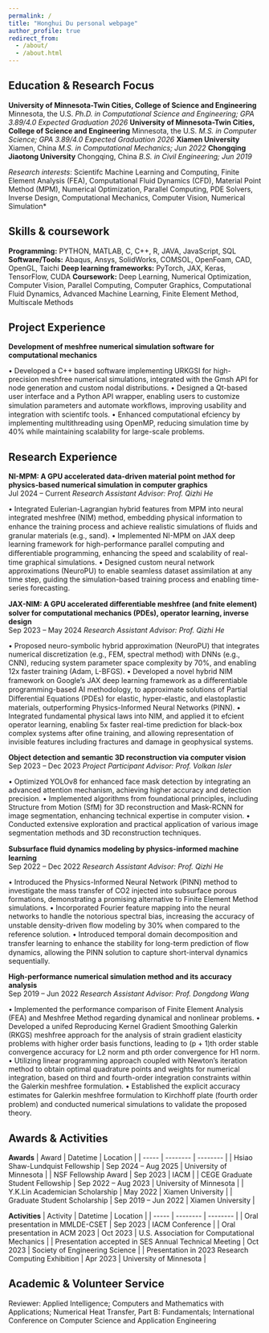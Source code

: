 ```yaml
---
permalink: /
title: "Honghui Du personal webpage"
author_profile: true
redirect_from: 
  - /about/
  - /about.html
---
```



Education & Research Focus
------
**University of Minnesota-Twin Cities, College of Science and Engineering** <br>
Minnesota, the U.S. 
*Ph.D. in Computational Science and Engineering; GPA 3.89/4.0 	Expected Graduation 2026* 
**University of Minnesota-Twin Cities, College of Science and Engineering** 
Minnesota, the U.S. 
*M.S. in Computer Science; GPA 3.89/4.0 	Expected Graduation 2026* 
**Xiamen University** 
Xiamen, China 
*M.S. in Computational Mechanics; 	Jun 2022* 
**Chongqing Jiaotong University** 
Chongqing, China 
*B.S. in Civil Engineering; 	Jun 2019* 

*Research interests*: Scientifc Machine Learning and Computing, Finite Element Analysis (FEA), Computational Fluid Dynamics (CFD), Material Point Method (MPM), Numerical Optimization, Parallel Computing, PDE Solvers, Inverse Design, Computational Mechanics, Computer Vision, Numerical Simulation*

Skills & coursework
------
**Programming:** PYTHON, MATLAB, C, C++, R, JAVA, JavaScript, SQL
**Software/Tools:** Abaqus, Ansys, SolidWorks, COMSOL, OpenFoam, CAD, OpenGL, Taichi
**Deep learning frameworks:** PyTorch, JAX, Keras, TensorFlow, CUDA
**Coursework:** Deep Learning, Numerical Optimization, Computer Vision, Parallel Computing, Computer Graphics, Computational Fluid Dynamics, Advanced Machine Learning, Finite Element Method, Multiscale Methods

Project Experience
------
**Development of meshfree numerical simulation software for computational mechanics** 

• Developed a C++ based software implementing URKGSI for high-precision meshfree numerical simulations, integrated with the Gmsh API for node generation and custom nodal distributions.
• Designed a Qt-based user interface and a Python API wrapper, enabling users to customize simulation parameters and automate workﬂows, improving usability and integration with scientifc tools.
• Enhanced computational efciency by implementing multithreading using OpenMP, reducing simulation time by 40% while maintaining scalability for large-scale problems.

Research Experience
------
**NI-MPM: A GPU accelerated data-driven material point method for physics-based numerical simulation in computer graphics**  
Jul 2024 – Current 
*Research Assistant Advisor: Prof. Qizhi He* 

• Integrated Eulerian-Lagrangian hybrid features from MPM into neural integrated meshfree (NIM) method,
embedding physical information to enhance the training process and achieve realistic simulations of ﬂuids and
granular materials (e.g., sand).
• Implemented NI-MPM on JAX deep learning framework for high-performance parallel computing and diﬀerentiable
programming, enhancing the speed and scalability of real-time graphical simulations.
• Designed custom neural network approximations (NeuroPU) to enable seamless dataset assimilation at any time
step, guiding the simulation-based training process and enabling time-series forecasting.

**JAX-NIM: A GPU accelerated diﬀerentiable meshfree (and fnite element) solver for computational mechanics (PDEs), operator learning, inverse design**  
Sep 2023 – May 2024 
*Research Assistant Advisor: Prof. Qizhi He* 

• Proposed neuro-symbolic hybrid approximation (NeuroPU) that integrates numerical discretization (e.g., FEM,
spectral method) with DNNs (e.g., CNN), reducing system parameter space complexity by 70%, and enabling 12x
faster training (Adam, L-BFGS).
• Developed a novel hybrid NIM framework on Google’s JAX deep learning framework as a diﬀerentiable
programming-based AI methodology, to approximate solutions of Partial Diﬀerential Equations (PDEs) for elastic,
hyper-elastic, and elastoplastic materials, outperforming Physics-Informed Neural Networks (PINN).
• Integrated fundamental physical laws into NIM, and applied it to efcient operator learning, enabling 5x faster
real-time prediction for black-box complex systems after ofine training, and allowing representation of invisible
features including fractures and damage in geophysical systems.

**Object detection and semantic 3D reconstruction via computer vision**  
Sep 2023 – Dec 2023 
*Project Participant Advisor: Prof. Volkan Isler* 

• Optimized YOLOv8 for enhanced face mask detection by integrating an advanced attention mechanism, achieving
higher accuracy and detection precision.
• Implemented algorithms from foundational principles, including Structure from Motion (SfM) for 3D reconstruction
and Mask-RCNN for image segmentation, enhancing technical expertise in computer vision.
• Conducted extensive exploration and practical application of various image segmentation methods and 3D
reconstruction techniques.

**Subsurface ﬂuid dynamics modeling by physics-informed machine learning**  
Sep 2022 – Dec 2022 
*Research Assistant Advisor: Prof. Qizhi He* 

• Introduced the Physics-Informed Neural Network (PINN) method to investigate the mass transfer of CO2 injected
into subsurface porous formations, demonstrating a promising alternative to Finite Element Method simulations.
• Incorporated Fourier feature mapping into the neural networks to handle the notorious spectral bias, increasing the
accuracy of unstable density-driven ﬂow modeling by 30% when compared to the reference solution.
• Introduced temporal domain decomposition and transfer learning to enhance the stability for long-term prediction
of ﬂow dynamics, allowing the PINN solution to capture short-interval dynamics sequentially.

**High-performance numerical simulation method and its accuracy analysis**  
Sep 2019 – Jun 2022 
*Research Assistant Advisor: Prof. Dongdong Wang* 

• Implemented the performance comparison of Finite Element Analysis (FEA) and Meshfree Method regarding
dynamical and nonlinear problems.
• Developed a unifed Reproducing Kernel Gradient Smoothing Galerkin (RKGS) meshfree approach for the analysis
of strain gradient elasticity problems with higher order basis functions, leading to (p + 1)th order stable convergence
accuracy for L2 norm and pth order convergence for H1 norm.
• Utilizing linear programming approach coupled with Newton’s iteration method to obtain optimal quadrature
points and weights for numerical integration, based on third and fourth-order integration constraints within the
Galerkin meshfree formulation.
• Established the explicit accuracy estimates for Galerkin meshfree formulation to Kirchhoﬀ plate (fourth order
problem) and conducted numerical simulations to validate the proposed theory.

Awards & Activities
------
**Awards**
| Award | Datetime | Location |
| ----- | -------- | -------- |
| Hsiao Shaw-Lundquist Fellowship | Sep 2024 – Aug 2025 | University of Minnesota | 
| NSF Fellowship Award | Sep 2023 | IACM | 
| CEGE Graduate Student Fellowship | Sep 2022 – Aug 2023 | University of Minnesota | 
| Y.K.Lin Academician Scholarship | May 2022 | Xiamen University | 
| Graduate Student Scholarship | Sep 2019 – Jun 2022 | Xiamen University | 

**Activities**
| Activity | Datetime | Location |
| ----- | -------- | -------- |
| Oral presentation in MMLDE-CSET | Sep 2023 | IACM Conference | 
| Oral presentation in ACM 2023 | Oct 2023 | U.S. Association for Computational Mechanics | 
| Presentation accepted in SES Annual Technical Meeting | Oct 2023 | Society of Engineering Science | 
| Presentation in 2023 Research Computing Exhibition | Apr 2023 | University of Minnesota | 

Academic & Volunteer Service
------
Reviewer: Applied Intelligence; Computers and Mathematics with Applications; Numerical Heat Transfer, Part B: Fundamentals; International Conference on Computer Science and Application Engineering
